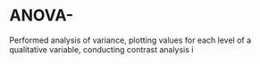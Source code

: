 # ANOVA-
Performed analysis of variance, plotting values for each level of a qualitative variable, conducting contrast analysis i
